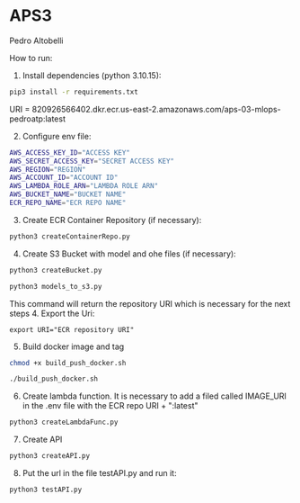 # APS3
Pedro Altobelli

How to run:

1. Install dependencies (python 3.10.15):
```bash
pip3 install -r requirements.txt
```

URI = 820926566402.dkr.ecr.us-east-2.amazonaws.com/aps-03-mlops-pedroatp:latest

2. Configure env file:
```bash
AWS_ACCESS_KEY_ID="ACCESS KEY"
AWS_SECRET_ACCESS_KEY="SECRET ACCESS KEY"
AWS_REGION="REGION"
AWS_ACCOUNT_ID="ACCOUNT ID"
AWS_LAMBDA_ROLE_ARN="LAMBDA ROLE ARN"
AWS_BUCKET_NAME="BUCKET NAME"
ECR_REPO_NAME="ECR REPO NAME"
```

3. Create ECR Container Repository (if necessary):
```bash
python3 createContainerRepo.py
```

4. Create S3 Bucket with model and ohe files (if necessary):
```bash
python3 createBucket.py

python3 models_to_s3.py
```

This command will return the repository URI which is necessary for the next steps
4. Export the Uri:
```
export URI="ECR repository URI"
```

5. Build docker image and tag
```bash
chmod +x build_push_docker.sh

./build_push_docker.sh
```

6. Create lambda function. It is necessary to add a filed called IMAGE_URI in the .env file with the ECR repo URI + ":latest"
```bash
python3 createLambdaFunc.py
```

7. Create API
```bash
python3 createAPI.py
```

8. Put the url in the file testAPI.py and run it:
```bash
python3 testAPI.py
```

